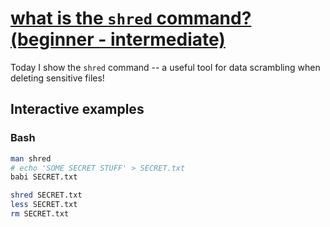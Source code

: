 # [what is the `shred` command? (beginner - intermediate)](https://youtu.be/2yt5u5JanwA)

Today I show the `shred` command -- a useful tool for data scrambling when deleting sensitive files!

## Interactive examples

### Bash

```bash
man shred
# echo 'SOME SECRET STUFF' > SECRET.txt
babi SECRET.txt

shred SECRET.txt
less SECRET.txt
rm SECRET.txt
```
